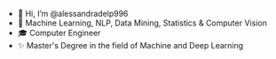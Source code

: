- 👋 Hi, I’m @alessandradelp996
- 👀 Machine Learning, NLP, Data Mining, Statistics & Computer Vision 
- 🎓 Computer Engineer
- ✨ Master's Degree in the field of Machine and Deep Learning 

<!---
alessandradelp996/alessandradelp996 is a ✨ special ✨ repository because its `README.md` (this file) appears on your GitHub profile.
You can click the Preview link to take a look at your changes.
--->

